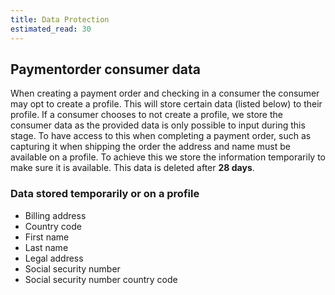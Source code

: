 ```yaml
---
title: Data Protection
estimated_read: 30
---
```


## Paymentorder consumer data

When creating a payment order and checking in a consumer the consumer may opt to
create a profile.
This will store certain data (listed below) to their profile.
If a consumer chooses to not create a profile, we store the consumer data
as the provided data is only possible to input during this stage.
To have access to this when completing a payment order, such as capturing it
when shipping the order the address and name must be available on a profile.
To achieve this we store the information temporarily to make sure it is available.
This data is deleted after **28 days**.

### Data stored temporarily or on a profile

*   Billing address
*   Country code
*   First name
*   Last name
*   Legal address
*   Social security number
*   Social security number country code
